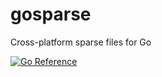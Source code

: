 # gosparse
Cross-platform sparse files for Go

[![Go Reference](https://pkg.go.dev/badge/github.com/CAFxX/gosparse.svg)](https://pkg.go.dev/github.com/CAFxX/gosparse)

